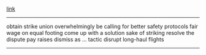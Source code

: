 [link](https://tw.voicetube.com/videos/178004)

---------

obtain
strike
union
overwhelmingly
be calling for better safety protocols
fair wage
on equal footing
come up with a solution
sake of striking
resolve the dispute
pay raises
dismiss as ...
tactic
disrupt
long-haul flights

--------
